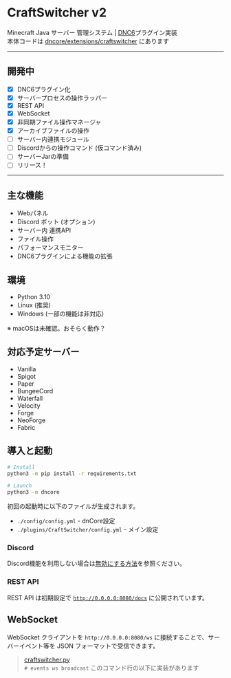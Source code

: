# CraftSwitcher v2
Minecraft Java サーバー 管理システム |
[DNC6](https://github.com/Necnion8/dnCoreV6)プラグイン実装
<br>
本体コードは [dncore/extensions/craftswitcher](dncore%2Fextensions%2Fcraftswitcher) にあります

---
## 開発中
- [x] DNC6プラグイン化
- [x] サーバープロセスの操作ラッパー
- [x] REST API
- [x] WebSocket
- [x] 非同期ファイル操作マネージャ
- [x] アーカイブファイルの操作
- [ ] サーバー内連携モジュール
- [ ] Discordからの操作コマンド (仮コマンド済み)
- [ ] サーバーJarの準備
- [ ] リリース！

---
## 主な機能
- Webパネル
- Discord ボット (オプション)
- サーバー内 連携API
- ファイル操作
- パフォーマンスモニター
- DNC6プラグインによる機能の拡張


## 環境
- Python 3.10
- Linux (推奨)
- Windows (一部の機能は非対応)

※ macOSは未確認。おそらく動作？

## 対応予定サーバー
- Vanilla
- Spigot
- Paper
- BungeeCord
- Waterfall
- Velocity
- Forge
- NeoForge
- Fabric


## 導入と起動
```bash
# Install
python3 -m pip install -r requirements.txt

# Launch
python3 -m dncore
```
初回の起動時に以下のファイルが生成されます。
- `./config/config.yml` - dnCore設定
- `./plugins/CraftSwitcher/config.yml` - メイン設定


### Discord
Discord機能を利用しない場合は[無効にする方法](https://github.com/Necnion8/dnCoreV6/wiki/No-Connect-Discord)を参照ください。

### REST API
REST API は初期設定で [`http://0.0.0.0:8080/docs`](http://localhost:8080/docs) に公開されています。


## WebSocket
WebSocket クライアントを `http://0.0.0.0:8080/ws` に接続することで、サーバーイベント等を JSON フォーマットで受信できます。

> [craftswitcher.py](dncore%2Fextensions%2Fcraftswitcher%2Fcraftswitcher.py)<br>
> `# events ws broadcast` このコマンド行の以下に実装があります
